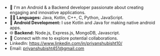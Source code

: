 - 👋 I'm an Android & a Backend developer passionate about creating engaging and innovative applications.
- 👨‍💻 **Languages:** Java, Kotlin, C++, C, Python, JavaScript.
- 📲 **Android Development:** I use Kotlin and Java for making native android apps.
- 🌐 **Backend:** Node.js, Express.js, MongoDB, Javascript.
- 👀 Connect with me to explore potential collaborations.
- LinkedIn: https://www.linkedin.com/in/priyanshubisht10/
- Email: priyanshubisht451@gmail.com


